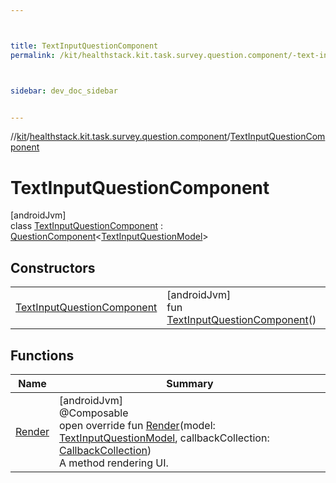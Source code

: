```yaml
---



title: TextInputQuestionComponent
permalink: /kit/healthstack.kit.task.survey.question.component/-text-input-question-component/index.html



sidebar: dev_doc_sidebar


---
```




//[kit](/kit.html)/[healthstack.kit.task.survey.question.component](../index.html)/[TextInputQuestionComponent](index.html)



# TextInputQuestionComponent



[androidJvm]\
class [TextInputQuestionComponent](index.html) : [QuestionComponent](../-question-component/index.html)&lt;[TextInputQuestionModel](../../healthstack.kit.task.survey.question.model/-text-input-question-model/index.html)&gt;



## Constructors


| | |
|---|---|
| [TextInputQuestionComponent](-text-input-question-component.html) | [androidJvm]<br>fun [TextInputQuestionComponent](-text-input-question-component.html)() |


## Functions


| Name | Summary |
|---|---|
| [Render](-render.html) | [androidJvm]<br>@Composable<br>open override fun [Render](-render.html)(model: [TextInputQuestionModel](../../healthstack.kit.task.survey.question.model/-text-input-question-model/index.html), callbackCollection: [CallbackCollection](../../healthstack.kit.task.base/-callback-collection/index.html))<br>A method rendering UI. |



